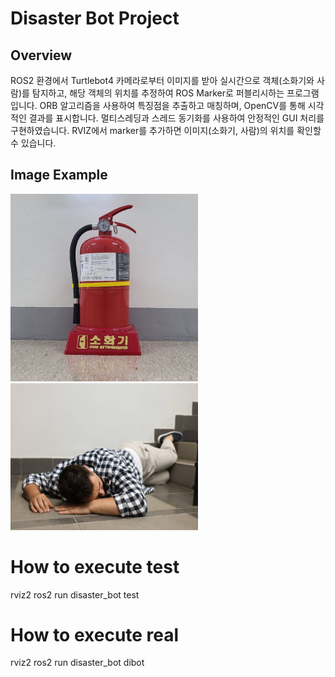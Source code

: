 # Disaster Bot Project

## Overview
ROS2 환경에서 Turtlebot4 카메라로부터 이미지를 받아 실시간으로 객체(소화기와 사람)를 탐지하고, 해당 객체의 위치를 추정하여 ROS Marker로 퍼블리시하는 프로그램입니다. ORB 알고리즘을 사용하여 특징점을 추출하고 매칭하며, OpenCV를 통해 시각적인 결과를 표시합니다. 멀티스레딩과 스레드 동기화를 사용하여 안정적인 GUI 처리를 구현하였습니다. RVIZ에서 marker를 추가하면 이미지(소화기, 사람)의 위치를 확인할 수 있습니다.


## Image Example
<img src="disaster_bot/ext_orig.png" alt="Fire Extinguisher Detection" width="300">

<img src="disaster_bot/man_orig.png" alt="Fallen Man Detection" width="300">

How to execute test
===============================
rviz2
ros2 run disaster_bot test


How to execute real
===============================
rviz2
ros2 run disaster_bot dibot
